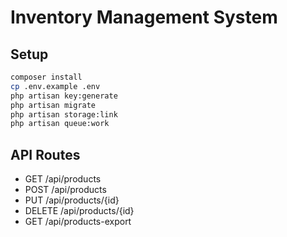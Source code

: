 # Inventory Management System

## Setup
```bash
composer install
cp .env.example .env
php artisan key:generate
php artisan migrate
php artisan storage:link
php artisan queue:work
```

## API Routes
- GET /api/products
- POST /api/products
- PUT /api/products/{id}
- DELETE /api/products/{id}
- GET /api/products-export

